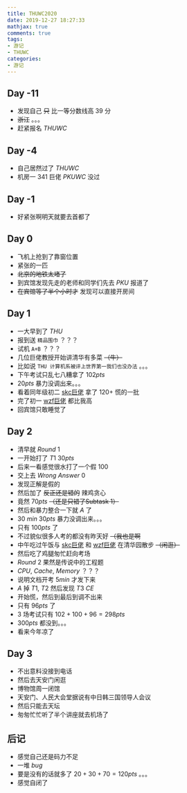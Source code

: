 ```yaml
---
title: THUWC2020
date: 2019-12-27 18:27:33
mathjax: true
comments: true
tags: 
- 游记
- THUWC
categories: 
- 游记
---
```


## Day -11

- 发现自己 ~~只~~ 比一等分数线高 $39$ 分
- ~~浙江~~ 。。。
- 赶紧报名 $THUWC$

## Day -4

- 自己居然过了 $THUWC$
- 机房一 $341$ 巨佬 $PKUWC$ 没过

## Day -1

- 好紧张啊明天就要去首都了

## Day 0

- 飞机上抢到了靠窗位置
- 紧张的一匹
- ~~北京的地铁太堵了~~
- 到宾馆发现先走的老师和同学们先去 $PKU$ 报道了
- ~~在宾馆等了半个小时才~~ 发现可以直接开房间

## Day 1

- 一大早到了 $THU$
- 报到送 `精品围巾` ？？？
- 试机 `A+B` ？？？
- 几位巨佬教授开始讲清华有多菜 ~~（牛）~~
- 比如说 `THU 计算机系被评上世界第一我们也没办法` 。。。
- 下午考试只乱七八糟拿了 $102pts$
- $20pts$ 暴力没调出来。。。
- 看着同年级初二 [skc巨佬](#) 拿了 $120+$ 慌的一批
- 完了初一 [wzf巨佬](//www.luogu.com.cn/user/35347) 都比我高
- 回宾馆只敢睡觉了

## Day 2

- 清早就 $Round\ 1$
- 一开始打了 $T1\ 30pts$
- 后来一看感觉很水打了一个假 $100$
- 交上去 $Wrong\ Answer\ 0$
- 发现正解是假的
- 然后加了 ~~反正还是错的~~ 辣鸡贪心
- 竟然 $70pts$ ~~（还是只错了Subtask 1）~~
- 然后和暴力整合一下就 $A$ 了
- $30\ min\ 30pts$ 暴力没调出来。。。
- 只有 $100pts$ 了
- 不过貌似很多人考的都没有昨天好 ~~（我也是啊~~
- 中午吃过午饭与 [skc巨佬](#) 和 [wzf巨佬](//www.luogu.com.cn/user/35347) 在清华园散步 ~~（闲逛）~~
- 然后吃了鸡腿匆忙赶向考场
- $Round\ 2$ 果然是传说中的工程题
- $CPU,\ Cache,\ Memory$ ？？？
- 说明文档开考 $5min$ 才发下来
- $A$ 掉 $T1,\ T2$ 然后发现 $T3$ $CE$
- 开始慌，然后到最后到调不出来
- 只有 $96pts$ 了
- $3$ 场考试只有 $102 + 100 + 96 = 298pts$
- $300pts$ 都没到。。。
- 看来今年凉了

## Day 3

- 不出意料没接到电话
- 然后去天安门闲逛
- 博物馆周一闭馆
- 天安门、人民大会堂据说有中日韩三国领导人会议
- 然后只能去天坛
- 匆匆忙忙听了半个讲座就去机场了

## 后记

- 感觉自己还是码力不足
- 一堆 $bug$
- 要是没有的话就多了 $20 + 30 + 70 = 120pts$ 。。。
- 感觉自闭了